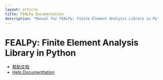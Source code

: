 ```yaml
---
layout: article
title: FEALPy Documentation
description: "Manual for FEALPy: Finite Element Analysis Library in Python"
---
```


# FEALPy: Finite Element Analysis Library in Python 


* [帮助文档](./_docs/zh/content.md)
* [Help Documenttation](./_docs/en/content.md)



